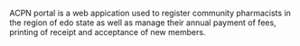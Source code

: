 ACPN portal is a web appication used to register community pharmacists in the region of edo state as well as manage their annual payment of fees, printing of receipt and acceptance of new members.